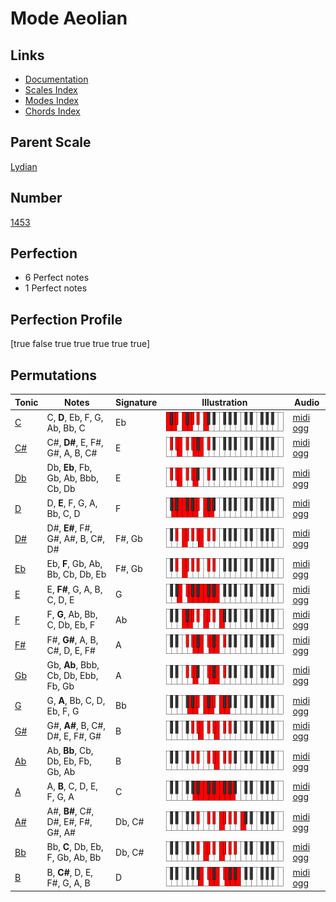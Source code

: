 # Mode Aeolian

## Links

- [Documentation](index.md)
- [Scales Index](Scales.md)
- [Modes Index](Modes.md)
- [Chords Index](Chords.md)

## Parent Scale

[Lydian](ScaleLydian.md)

## Number

[1453](https://ianring.com/musictheory/scales/1453)

## Perfection

- 6 Perfect notes
- 1 Perfect notes

## Perfection Profile

[true false true true true true true]

## Permutations

| Tonic | Notes | Signature | Illustration | Audio |
|-------|-------|-----------|--------------|-------|
| [C](ModeCNaturalAeolian.md) | C, **D**, Eb, F, G, Ab, Bb, C | Eb | ![CNaturalAeolian](ModeCNaturalAeolian.png) | [midi](ModeCNaturalAeolian.mid) [ogg](ModeCNaturalAeolian.ogg) |
| [C#](ModeCSharpAeolian.md) | C#, **D#**, E, F#, G#, A, B, C# | E | ![CSharpAeolian](ModeCSharpAeolian.png) | [midi](ModeCSharpAeolian.mid) [ogg](ModeCSharpAeolian.ogg) |
| [Db](ModeDFlatAeolian.md) | Db, **Eb**, Fb, Gb, Ab, Bbb, Cb, Db | E | ![DFlatAeolian](ModeDFlatAeolian.png) | [midi](ModeDFlatAeolian.mid) [ogg](ModeDFlatAeolian.ogg) |
| [D](ModeDNaturalAeolian.md) | D, **E**, F, G, A, Bb, C, D | F | ![DNaturalAeolian](ModeDNaturalAeolian.png) | [midi](ModeDNaturalAeolian.mid) [ogg](ModeDNaturalAeolian.ogg) |
| [D#](ModeDSharpAeolian.md) | D#, **E#**, F#, G#, A#, B, C#, D# | F#, Gb | ![DSharpAeolian](ModeDSharpAeolian.png) | [midi](ModeDSharpAeolian.mid) [ogg](ModeDSharpAeolian.ogg) |
| [Eb](ModeEFlatAeolian.md) | Eb, **F**, Gb, Ab, Bb, Cb, Db, Eb | F#, Gb | ![EFlatAeolian](ModeEFlatAeolian.png) | [midi](ModeEFlatAeolian.mid) [ogg](ModeEFlatAeolian.ogg) |
| [E](ModeENaturalAeolian.md) | E, **F#**, G, A, B, C, D, E | G | ![ENaturalAeolian](ModeENaturalAeolian.png) | [midi](ModeENaturalAeolian.mid) [ogg](ModeENaturalAeolian.ogg) |
| [F](ModeFNaturalAeolian.md) | F, **G**, Ab, Bb, C, Db, Eb, F | Ab | ![FNaturalAeolian](ModeFNaturalAeolian.png) | [midi](ModeFNaturalAeolian.mid) [ogg](ModeFNaturalAeolian.ogg) |
| [F#](ModeFSharpAeolian.md) | F#, **G#**, A, B, C#, D, E, F# | A | ![FSharpAeolian](ModeFSharpAeolian.png) | [midi](ModeFSharpAeolian.mid) [ogg](ModeFSharpAeolian.ogg) |
| [Gb](ModeGFlatAeolian.md) | Gb, **Ab**, Bbb, Cb, Db, Ebb, Fb, Gb | A | ![GFlatAeolian](ModeGFlatAeolian.png) | [midi](ModeGFlatAeolian.mid) [ogg](ModeGFlatAeolian.ogg) |
| [G](ModeGNaturalAeolian.md) | G, **A**, Bb, C, D, Eb, F, G | Bb | ![GNaturalAeolian](ModeGNaturalAeolian.png) | [midi](ModeGNaturalAeolian.mid) [ogg](ModeGNaturalAeolian.ogg) |
| [G#](ModeGSharpAeolian.md) | G#, **A#**, B, C#, D#, E, F#, G# | B | ![GSharpAeolian](ModeGSharpAeolian.png) | [midi](ModeGSharpAeolian.mid) [ogg](ModeGSharpAeolian.ogg) |
| [Ab](ModeAFlatAeolian.md) | Ab, **Bb**, Cb, Db, Eb, Fb, Gb, Ab | B | ![AFlatAeolian](ModeAFlatAeolian.png) | [midi](ModeAFlatAeolian.mid) [ogg](ModeAFlatAeolian.ogg) |
| [A](ModeANaturalAeolian.md) | A, **B**, C, D, E, F, G, A | C | ![ANaturalAeolian](ModeANaturalAeolian.png) | [midi](ModeANaturalAeolian.mid) [ogg](ModeANaturalAeolian.ogg) |
| [A#](ModeASharpAeolian.md) | A#, **B#**, C#, D#, E#, F#, G#, A# | Db, C# | ![ASharpAeolian](ModeASharpAeolian.png) | [midi](ModeASharpAeolian.mid) [ogg](ModeASharpAeolian.ogg) |
| [Bb](ModeBFlatAeolian.md) | Bb, **C**, Db, Eb, F, Gb, Ab, Bb | Db, C# | ![BFlatAeolian](ModeBFlatAeolian.png) | [midi](ModeBFlatAeolian.mid) [ogg](ModeBFlatAeolian.ogg) |
| [B](ModeBNaturalAeolian.md) | B, **C#**, D, E, F#, G, A, B | D | ![BNaturalAeolian](ModeBNaturalAeolian.png) | [midi](ModeBNaturalAeolian.mid) [ogg](ModeBNaturalAeolian.ogg) |

